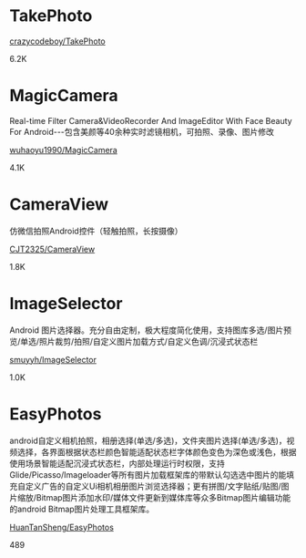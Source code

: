 



# TakePhoto

[crazycodeboy/TakePhoto](https://github.com/crazycodeboy/TakePhoto)

6.2K


# MagicCamera

Real-time Filter Camera&VideoRecorder And ImageEditor With Face Beauty For Android---包含美颜等40余种实时滤镜相机，可拍照、录像、图片修改

[wuhaoyu1990/MagicCamera](https://github.com/wuhaoyu1990/MagicCamera)

4.1K

# CameraView

仿微信拍照Android控件（轻触拍照，长按摄像）

[CJT2325/CameraView](https://github.com/CJT2325/CameraView)

1.8K

# ImageSelector

Android 图片选择器。充分自由定制，极大程度简化使用，支持图库多选/图片预览/单选/照片裁剪/拍照/自定义图片加载方式/自定义色调/沉浸式状态栏

[smuyyh/ImageSelector](https://github.com/smuyyh/ImageSelector)

1.0K


# EasyPhotos

android自定义相机拍照，相册选择(单选/多选)，文件夹图片选择(单选/多选)，视频选择，各界面根据状态栏颜色智能适配状态栏字体颜色变色为深色或浅色，根据使用场景智能适配沉浸式状态栏，内部处理运行时权限，支持Glide/Picasso/Imageloader等所有图片加载框架库的带默认勾选选中图片的能填充自定义广告的自定义Ui相机相册图片浏览选择器；更有拼图/文字贴纸/贴图/图片缩放/Bitmap图片添加水印/媒体文件更新到媒体库等众多Bitmap图片编辑功能的android Bitmap图片处理工具框架库。

[HuanTanSheng/EasyPhotos](https://github.com/HuanTanSheng/EasyPhotos)

489
















